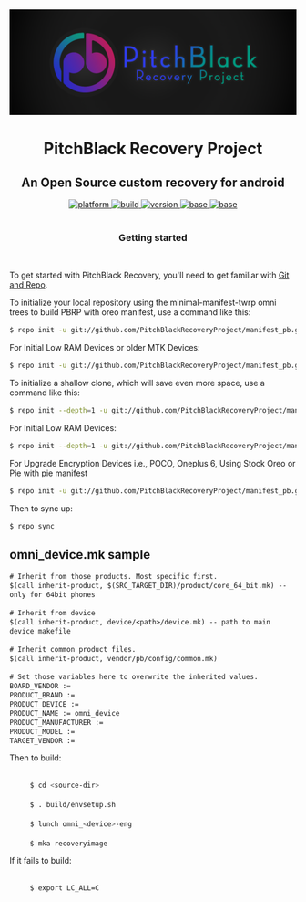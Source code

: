 <div align="center">
<img src ="PitchBlack-Banner.png">
</div>
<h1 align="center">
PitchBlack Recovery Project
</h1>
<h2 align="center">
An Open Source custom recovery for android
</h2>

<div align="center">
<a href="#">
  <img src="https://img.shields.io/badge/platform-android-blue.svg?style=flat-square"
    alt="platform" />
</a>

<a href="#">
  <img src="https://img.shields.io/badge/build-stable-brightgreen.svg?style=flat-square"
    alt="build" />
</a>

<a href="#">
  <img src="https://img.shields.io/badge/version-2.9.0-green.svg?style=flat-square"
    alt="version">
</a>
<a href="#">
  <img src="https://img.shields.io/badge/base-twrp 3.4.0-orange.svg?style=flat-square"
    alt="base">
</a>

</a>
<a href="https://github.com/PitchBlackRecoveryProject/android_bootable_recovery/blob/PBRP/LICENSE">
  <img src="https://img.shields.io/badge/license-apache%202.0-3F51B5.svg?style=flat-square"
    alt="base">
</a>

</div>

<br>
<h3 align="center">
Getting started
</h3>
<br>

To get started with PitchBlack Recovery, you'll need to get
familiar with [Git and Repo](https://source.android.com/source/using-repo.html).

To initialize your local repository using the minimal-manifest-twrp omni trees to build PBRP with oreo manifest, use a command like this:
```bash
$ repo init -u git://github.com/PitchBlackRecoveryProject/manifest_pb.git -b android-8.1
```
 For Initial Low RAM Devices or older MTK Devices:
```bash
$ repo init -u git://github.com/PitchBlackRecoveryProject/manifest_pb.git -b android-6.0
```
To initialize a shallow clone, which will save even more space, use a command like this:
```bash
$ repo init --depth=1 -u git://github.com/PitchBlackRecoveryProject/manifest_pb.git -b android-8.1
```
For Initial Low RAM Devices:
```bash
$ repo init --depth=1 -u git://github.com/PitchBlackRecoveryProject/manifest_pb.git -b android-6.0
```
For Upgrade Encryption Devices i.e., POCO, Oneplus 6, Using Stock Oreo or Pie with pie manifest
```bash
$ repo init -u git://github.com/PitchBlackRecoveryProject/manifest_pb.git -b android-9.0
```
Then to sync up:
```bash
$ repo sync
```
omni_device.mk sample
----------

    # Inherit from those products. Most specific first.
    $(call inherit-product, $(SRC_TARGET_DIR)/product/core_64_bit.mk) -- only for 64bit phones

    # Inherit from device
    $(call inherit-product, device/<path>/device.mk) -- path to main device makefile

    # Inherit common product files.
    $(call inherit-product, vendor/pb/config/common.mk)

    # Set those variables here to overwrite the inherited values.
    BOARD_VENDOR := 
    PRODUCT_BRAND := 
    PRODUCT_DEVICE := 
    PRODUCT_NAME := omni_device
    PRODUCT_MANUFACTURER := 
    PRODUCT_MODEL := 
    TARGET_VENDOR := 

Then to build:
```bash

     $ cd <source-dir>

     $ . build/envsetup.sh

     $ lunch omni_<device>-eng

     $ mka recoveryimage
```

If it fails to build:
```bash

     $ export LC_ALL=C
```
